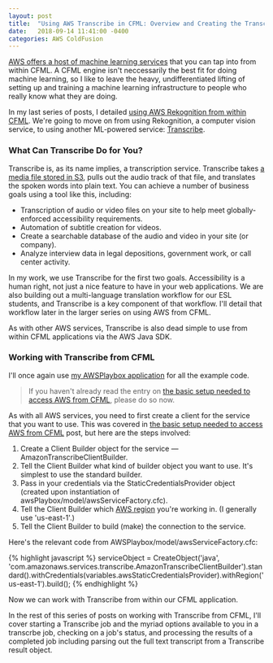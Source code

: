 ```yaml
---
layout: post
title:  "Using AWS Transcribe in CFML: Overview and Creating the Transcribe Service Object"
date:   2018-09-14 11:41:00 -0400
categories: AWS ColdFusion
---
```


[AWS offers a host of machine learning services](https://aws.amazon.com/machine-learning/) that you can tap into from within CFML. A CFML engine isn't neccessarily the best fit for doing machine learning, so I like to leave the heavy, undifferentiated lifting of setting up and training a machine learning infrastructure to people who really know what they are doing.

In my last series of posts, I detailed [using AWS Rekognition from within CFML](aws/coldfusion/2018/07/23/Using-AWS-Rekognition-In-CFML-Part-1.html). We're going to move on from using Rekognition, a computer vision service, to using another ML-powered service: [Transcribe](https://aws.amazon.com/transcribe/).

### What Can Transcribe Do for You?

Transcribe is, as its name implies, a transcription service. Transcribe takes [a media file stored in S3](https://aws.amazon.com/s3/), pulls out the audio track of that file, and translates the spoken words into plain text. You can achieve a number of business goals using a tool like this, including:

- Transcription of audio or video files on your site to help meet globally-enforced accessibility requirements.
- Automation of subtitle creation for videos.
- Create a searchable database of the audio and video in your site (or company).
- Analyze interview data in legal depositions, government work, or call center activity.

In my work, we use Transcribe for the first two goals. Accessibility is a human right, not just a nice feature to have in your web applications. We are also building out a multi-language translation workflow for our ESL students, and Transcribe is a key component of that workflow. I'll detail that workflow later in the larger series on using AWS from CFML.

As with other AWS services, Transcribe is also dead simple to use from within CFML applications via the AWS Java SDK.

### Working with Transcribe from CFML

I'll once again use [my AWSPlaybox application](https://github.com/brianklaas/awsPlaybox) for all the example code.

> If you haven't already read the entry on [the basic setup needed to access AWS from CFML](/aws/coldfusion/2018/05/21/Basic-Setup-Needed-To-Access-AWS-From-CFML.html), please do so now.

As with all AWS services, you need to first create a client for the service that you want to use. This was covered in [the basic setup needed to access AWS from CFML](/aws/coldfusion/2018/05/21/Basic-Setup-Needed-To-Access-AWS-From-CFML.html) post, but here are the steps involved:

1. Create a Client Builder object for the service &mdash; AmazonTranscribeClientBuilder.
2. Tell the Client Builder what kind of builder object you want to use. It's simplest to use the standard builder.
3. Pass in your credentials via the StaticCredentialsProvider object (created upon instantiation of awsPlaybox/model/awsServiceFactory.cfc).
4. Tell the Client Builder which [AWS region](https://docs.aws.amazon.com/general/latest/gr/rande.html) you're working in. (I generally use 'us-east-1'.)
5. Tell the Client Builder to build (make) the connection to the service.

Here's the relevant code from AWSPlaybox/model/awsServiceFactory.cfc:

{% highlight javascript %}
serviceObject = CreateObject('java', 'com.amazonaws.services.transcribe.AmazonTranscribeClientBuilder').standard().withCredentials(variables.awsStaticCredentialsProvider).withRegion('us-east-1').build();
{% endhighlight %}

Now we can work with Transcribe from within our CFML application. 

In the rest of this series of posts on working with Transcribe from CFML, I'll cover starting a Transcribe job and the myriad options available to you in a transcrbe job, checking on a job's status, and processing the results of a completed job including parsing out the full text transcript from a Transcribe result object.